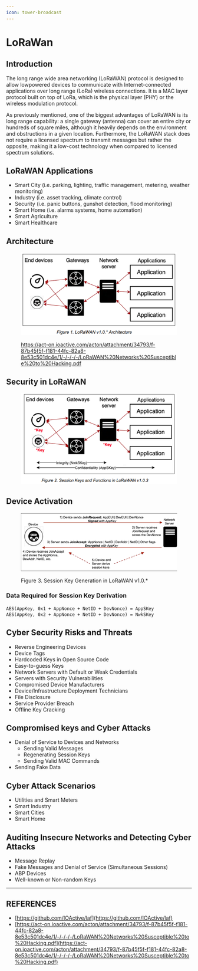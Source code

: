 ```yaml
---
icon: tower-broadcast
---
```


# LoRaWan

## Introduction

The long range wide area networking (LoRaWAN) protocol is designed to allow lowpowered devices to communicate with Internet-connected applications over long range (LoRa) wireless connections. It is a MAC layer protocol built on top of LoRa, which is the physical layer (PHY) or the wireless modulation protocol.

As previously mentioned, one of the biggest advantages of LoRaWAN is its long range capability: a single gateway (antenna) can cover an entire city or hundreds of square miles, although it heavily depends on the environment and obstructions in a given location. Furthermore, the LoRaWAN stack does not require a licensed spectrum to transmit messages but rather the opposite, making it a low-cost technology when compared to licensed spectrum solutions.

## LoRaWAN Applications

* Smart City (i.e. parking, lighting, traffic management, metering, weather monitoring)&#x20;
* Industry (i.e. asset tracking, climate control)&#x20;
* Security (i.e. panic buttons, gunshot detection, flood monitoring)&#x20;
* Smart Home (i.e. alarms systems, home automation)&#x20;
* Smart Agriculture&#x20;
* Smart Healthcare

## Architecture

<figure><img src="../../.gitbook/assets/image (5).png" alt=""><figcaption><p><a href="https://act-on.ioactive.com/acton/attachment/34793/f-87b45f5f-f181-44fc-82a8-8e53c501dc4e/1/-/-/-/-/LoRaWAN%20Networks%20Susceptible%20to%20Hacking.pdf">https://act-on.ioactive.com/acton/attachment/34793/f-87b45f5f-f181-44fc-82a8-8e53c501dc4e/1/-/-/-/-/LoRaWAN%20Networks%20Susceptible%20to%20Hacking.pdf</a></p></figcaption></figure>



## Security in LoRaWAN

<figure><img src="../../.gitbook/assets/image (6).png" alt=""><figcaption></figcaption></figure>

## Device Activation

<figure><img src="../../.gitbook/assets/image (7).png" alt=""><figcaption><p>Figure 3. Session Key Generation in LoRaWAN v1.0.*</p></figcaption></figure>

### Data Required for Session Key Derivation

```
AES(AppKey, 0x1 + AppNonce + NetID + DevNonce) = AppSKey
AES(AppKey, 0x2 + AppNonce + NetID + DevNonce) = NwkSKey
```



## Cyber Security Risks and Threats

* Reverse Engineering Devices
* Device Tags
* Hardcoded Keys in Open Source Code
* Easy-to-guess Keys
* Network Servers with Default or Weak Credentials
* Servers with Security Vulnerabilities
* Compromised Device Manufacturers
* Device/Infrastructure Deployment Technicians
* File Disclosure
* Service Provider Breach
* Offline Key Cracking

## Compromised keys and Cyber Attacks

* Denial of Service to Devices and Networks
  * Sending Valid Messages
  * Regenerating Session Keys
  * Sending Valid MAC Commands
* Sending Fake Data

## Cyber Attack Scenarios

* Utilities and Smart Meters
* Smart Industry
* Smart Cities
* Smart Home

## Auditing Insecure Networks and Detecting Cyber Attacks

* Message Replay
* Fake Messages and Denial of Service (Simultaneous Sessions)
* ABP Devices
* Well-known or Non-random Keys



***

## REFERENCES

* [https://github.com/IOActive/laf](https://github.com/IOActive/laf)
* [https://act-on.ioactive.com/acton/attachment/34793/f-87b45f5f-f181-44fc-82a8-8e53c501dc4e/1/-/-/-/-/LoRaWAN%20Networks%20Susceptible%20to%20Hacking.pdf](https://act-on.ioactive.com/acton/attachment/34793/f-87b45f5f-f181-44fc-82a8-8e53c501dc4e/1/-/-/-/-/LoRaWAN%20Networks%20Susceptible%20to%20Hacking.pdf)

